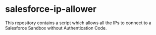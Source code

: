 # salesforce-ip-allower
This repository contains a script which allows all the IPs to connect to a Salesforce Sandbox without Authentication Code.
